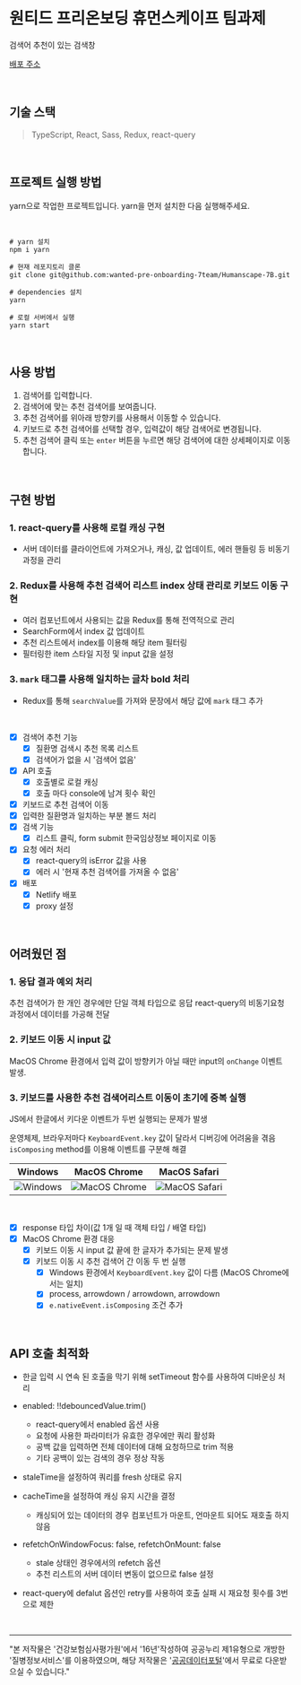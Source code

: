 # 원티드 프리온보딩 휴먼스케이프 팀과제

검색어 추천이 있는 검색창

[배포 주소](https://7b.netlify.app/)

<br>

## 기술 스택
> TypeScript, React, Sass, Redux, react-query

<br>

## 프로젝트 실행 방법

yarn으로 작업한 프로젝트입니다.
yarn을 먼저 설치한 다음 실행해주세요.

<br>

```shell
# yarn 설치
npm i yarn

# 현재 레포지토리 클론
git clone git@github.com:wanted-pre-onboarding-7team/Humanscape-7B.git

# dependencies 설치
yarn

# 로컬 서버에서 실행
yarn start
```

<br>

## 사용 방법

1. 검색어를 입력합니다.
2. 검색어에 맞는 추천 검색어를 보여줍니다.
3. 추천 검색어를 위아래 방향키를 사용해서 이동할 수 있습니다.
4. 키보드로 추천 검색어를 선택할 경우, 입력값이 해당 검색어로 변경됩니다.
5. 추천 검색어 클릭 또는 `enter` 버튼을 누르면 해당 검색어에 대한 상세페이지로 이동합니다.

<br>

## 구현 방법

### 1. react-query를 사용해 로컬 캐싱 구현
- 서버 데이터를 클라이언트에 가져오거나, 캐싱, 값 업데이트, 에러 핸들링 등 비동기 과정을 관리

### 2. Redux를 사용해 추천 검색어 리스트 index 상태 관리로 키보드 이동 구현
- 여러 컴포넌트에서 사용되는 값을 Redux를 통해 전역적으로 관리
- SearchForm에서 index 값 업데이트
- 추천 리스트에서 index를 이용해 해당 item 필터링
- 필터링한 item 스타일 지정 및 input 값을 설정

### 3. `mark` 태그를 사용해 일치하는 글차 bold 처리
- Redux를 통해 `searchValue`를 가져와 문장에서 해당 값에 `mark` 태그 추가

<br>

- [x] 검색어 추천 기능
  - [x] 질환명 검색시 추천 목록 리스트
  - [x] 검색어가 없을 시 '검색어 없음'
- [x] API 호출
  - [x] 호출별로 로컬 캐싱
  - [x] 호출 마다 console에 남겨 횟수 확인
- [x] 키보드로 추천 검색어 이동
- [x] 입력한 질환명과 일치하는 부분 볼드 처리
- [x] 검색 기능
  - [x] 리스트 클릭, form submit 한국임상정보 페이지로 이동
- [x] 요청 에러 처리
  - [x] react-query의 isError 값을 사용
  - [x] 에러 시 '현재 추천 검색어를 가져올 수 없음'
- [x] 배포
  - [x] Netlify 배포
  - [x] proxy 설정

<br>

## 어려웠던 점

### 1. 응답 결과 예외 처리
추천 검색어가 한 개인 경우에만 단일 객체 타입으로 응답
react-query의 비동기요청 과정에서 데이터를 가공해 전달

### 2. 키보드 이동 시 input 값
MacOS Chrome 환경에서 입력 값이 방향키가 아닐 때만 input의 `onChange` 이벤트 발생.

### 3. 키보드를 사용한 추천 검색어리스트 이동이 초기에 중복 실행
JS에서 한글에서 키다운 이벤트가 두번 실행되는 문제가 발생

운영체제, 브라우저마다 `KeyboardEvent.key` 값이 달라서 디버깅에 어려움을 겪음
`isComposing` method를 이용해 이벤트를 구분해 해결

|Windows|MacOS Chrome|MacOS Safari|
|:-:|:-:|:-:|
|![Windows](https://user-images.githubusercontent.com/78616893/169281650-be92323e-4fe9-48a7-9c22-fa18823d1207.png)|![MacOS Chrome](https://user-images.githubusercontent.com/78616893/169281759-c665df9b-1c3d-4d24-adf7-1ac95db202c0.png)|![MacOS Safari](https://user-images.githubusercontent.com/78616893/169282037-f5daefe5-9118-40d1-a7eb-4d64252f55ef.png)|

<br>

- [x] response 타입 차이(값 1개 일 때 객체 타입 / 배열 타입)
- [x] MacOS Chrome 환경 대응
  - [x] 키보드 이동 시 input 값 끝에 한 글자가 추가되는 문제 발생
  - [x] 키보드 이동 시 추천 검색어 간 이동 두 번 실행
    - [x] Windows 환경에서 `KeyboardEvent.key` 값이 다름 (MacOS Chrome에서는 일치)
    - [x] process, arrowdown / arrowdown, arrowdown
    - [x] `e.nativeEvent.isComposing` 조건 추가

<br>

## API 호출 최적화

- 한글 입력 시 연속 된 호출을 막기 위해 setTimeout 함수를 사용하여 디바운싱 처리

- enabled: !!debouncedValue.trim()
  - react-query에서 enabled 옵션 사용
  - 요청에 사용한 파라미터가 유효한 경우에만 쿼리 활성화
  - 공백 값을 입력하면 전체 데이터에 대해 요청하므로 trim 적용
  - 기타 공백이 있는 검색의 경우 정상 작동

- staleTime을 설정하여 쿼리를 fresh 상태로 유지

- cacheTime을 설정하여 캐싱 유지 시간을 결정
  - 캐싱되어 있는 데이터의 경우 컴포넌트가 마운트, 언마운트 되어도 재호출 하지 않음

- refetchOnWindowFocus: false, refetchOnMount: false
  - stale 상태인 경우에서의 refetch 옵션
  - 추천 리스트의 서버 데이터 변동이 없으므로 false 설정

- react-query에 defalut 옵션인 retry를 사용하여 호출 실패 시 재요청 횟수를 3번으로 제한

<br>

---

"본 저작물은 '건강보험심사평가원'에서 '16년'작성하여 공공누리 제1유형으로 개방한 '질병정보서비스'를 이용하였으며,
해당 저작물은 '[공공데이터포털](https://www.data.go.kr/data/15001675/openapi.do)'에서 무료로 다운받으실 수 있습니다."
